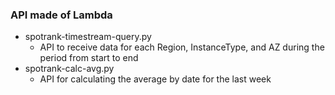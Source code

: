 ### API made of Lambda
- spotrank-timestream-query.py
	- API to receive data for each Region, InstanceType, and AZ during the period from start to end
- spotrank-calc-avg.py
	- API for calculating the average by date for the last week
